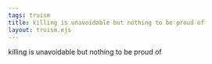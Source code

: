 ```yaml
---
tags: truism
title: killing is unavoidable but nothing to be proud of
layout: truism.ejs
---
```


killing is unavoidable but nothing to be proud of